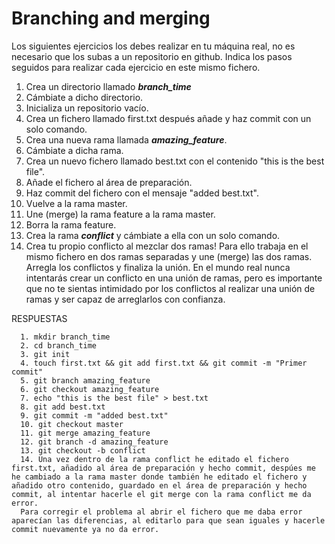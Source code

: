 # Branching and merging

Los siguientes ejercicios los debes realizar en tu máquina real, no es necesario que los subas a un repositorio en github. Indica los pasos seguidos para realizar cada ejercicio en este mismo fichero.

1. Crea un directorio llamado _**branch_time**_
2. Cámbiate a dicho directorio.
3. Inicializa un repositorio vacío.
4. Crea un fichero llamado first.txt después añade y haz commit con un solo comando.
5. Crea una nueva rama llamada _**amazing_feature**_.
6. Cámbiate a dicha rama.
7. Crea un nuevo fichero llamado best.txt con el contenido "this is the best file".
8. Añade el fichero al área de preparación.
9. Haz commit del fichero con el mensaje "added best.txt".
10. Vuelve a la rama master.
11. Une (merge) la rama feature a la rama master.
12. Borra la rama feature.
13. Crea la rama _**conflict**_ y cámbiate a ella con un solo comando.
14. Crea tu propio conflicto al mezclar dos ramas! Para ello trabaja en el mismo fichero en dos ramas separadas y une (merge) las dos ramas. Arregla los conflictos y finaliza la unión. En el mundo real nunca intentarás crear un conflicto en una unión de ramas, pero es importante que no te sientas intimidado por los conflictos al realizar una unión de ramas y ser capaz de arreglarlos con confianza.

RESPUESTAS

      1. mkdir branch_time
      2. cd branch_time
      3. git init
      4. touch first.txt && git add first.txt && git commit -m "Primer commit"
      5. git branch amazing_feature
      6. git checkout amazing_feature
      7. echo "this is the best file" > best.txt
      8. git add best.txt
      9. git commit -m "added best.txt"
      10. git checkout master
      11. git merge amazing_feature
      12. git branch -d amazing_feature
      13. git checkout -b conflict
      14. Una vez dentro de la rama conflict he editado el fichero first.txt, añadido al área de preparación y hecho commit, despúes me he cambiado a la rama master donde también he editado el fichero y añadido otro contenido, guardado en el área de preparación y hecho commit, al intentar hacerle el git merge con la rama conflict me da error.
      Para corregir el problema al abrir el fichero que me daba error aparecían las diferencias, al editarlo para que sean iguales y hacerle commit nuevamente ya no da error.

